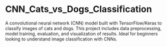 # CNN_Cats_vs_Dogs_Classification
A convolutional neural network (CNN) model built with TensorFlow/Keras to classify images of cats and dogs. This project includes data preprocessing, model training, evaluation, and visualization of results. Ideal for beginners looking to understand image classification with CNNs.
